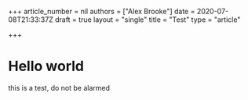 +++
article_number = nil
authors = ["Alex Brooke"]
date = 2020-07-08T21:33:37Z
draft = true
layout = "single"
title = "Test"
type = "article"

+++
# Hello world

this is a test, do not be alarmed
